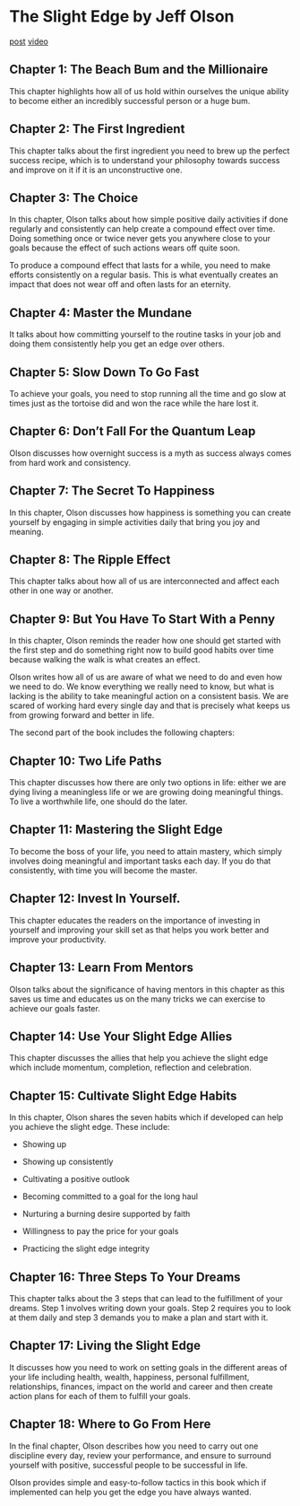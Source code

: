 # The Slight Edge by Jeff Olson

[post](https://www.reddit.com/r/productivity/comments/b09swy/the_slight_edge_by_jeff_olson_animated_summary_i/)
[video](https://www.youtube.com/watch?v=sItMk2xS_ZU)


## Chapter 1: The Beach Bum and the Millionaire

This chapter highlights how all of us hold within ourselves the unique ability to become either an incredibly successful person or a huge bum.


## Chapter 2: The First Ingredient 

This chapter talks about the first ingredient you need to brew up the perfect success recipe, which is to understand your philosophy towards success and improve on it if it is an unconstructive one.


## Chapter 3: The Choice

In this chapter, Olson talks about how simple positive daily activities if done regularly and consistently can help create a compound effect over time. Doing something once or twice never gets you anywhere close to your goals because the effect of such actions wears off quite soon.

To produce a compound effect that lasts for a while, you need to make efforts consistently on a regular basis. This is what eventually creates an impact that does not wear off and often lasts for an eternity.


## Chapter 4: Master the Mundane

It talks about how committing yourself to the routine tasks in your job and doing them consistently help you get an edge over others.


## Chapter 5: Slow Down To Go Fast

To achieve your goals, you need to stop running all the time and go slow at times just as the tortoise did and won the race while the hare lost it.


## Chapter 6: Don’t Fall For the Quantum Leap

Olson discusses how overnight success is a myth as success always comes from hard work and consistency.


## Chapter 7: The Secret To Happiness

In this chapter, Olson discusses how happiness is something you can create yourself by engaging in simple activities daily that bring you joy and meaning.


## Chapter 8: The Ripple Effect

This chapter talks about how all of us are interconnected and affect each other in one way or another.


## Chapter 9: But You Have To Start With a Penny

In this chapter, Olson reminds the reader how one should get started with the first step and do something right now to build good habits over time because walking the walk is what creates an effect.

Olson writes how all of us are aware of what we need to do and even how we need to do. We know everything we really need to know, but what is lacking is the ability to take meaningful action on a consistent basis. We are scared of working hard every single day and that is precisely what keeps us from growing forward and better in life.

The second part of the book includes the following chapters:


## Chapter 10: Two Life Paths

This chapter discusses how there are only two options in life: either we are dying living a meaningless life or we are growing doing meaningful things. To live a worthwhile life, one should do the later.


## Chapter 11: Mastering the Slight Edge

To become the boss of your life, you need to attain mastery, which simply involves doing meaningful and important tasks each day. If you do that consistently, with time you will become the master.


## Chapter 12: Invest In Yourself.

This chapter educates the readers on the importance of investing in yourself and improving your skill set as that helps you work better and improve your productivity.


## Chapter 13: Learn From Mentors

Olson talks about the significance of having mentors in this chapter as this saves us time and educates us on the many tricks we can exercise to achieve our goals faster.


## Chapter 14: Use Your Slight Edge Allies

This chapter discusses the allies that help you achieve the slight edge which include momentum, completion, reflection and celebration.


## Chapter 15: Cultivate Slight Edge Habits

In this chapter, Olson shares the seven habits which if developed can help you achieve the slight edge. These include:

  * Showing up

  * Showing up consistently

  * Cultivating a positive outlook

  * Becoming committed to a goal for the long haul

  * Nurturing a burning desire supported by faith

  * Willingness to pay the price for your goals

  * Practicing the slight edge integrity


## Chapter 16: Three Steps To Your Dreams

This chapter talks about the 3 steps that can lead to the fulfillment of your dreams. Step 1 involves writing down your goals. Step 2 requires you to look at them daily and step 3 demands you to make a plan and start with it.


## Chapter 17: Living the Slight Edge

It discusses how you need to work on setting goals in the different areas of your life including health, wealth, happiness, personal fulfillment, relationships, finances, impact on the world and career and then create action plans for each of them to fulfill your goals.


## Chapter 18: Where to Go From Here

In the final chapter, Olson describes how you need to carry out one discipline every day, review your performance, and ensure to surround yourself with positive, successful people to be successful in life.

Olson provides simple and easy-to-follow tactics in this book which if implemented can help you get the edge you have always wanted.
